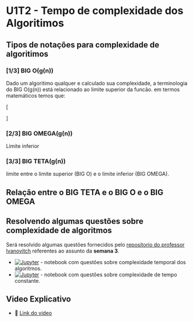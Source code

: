 # U1T2 - Tempo de complexidade dos Algoritimos

## Tipos de notações para complexidade de algoritimos

### [1/3] BIG O(g(n))

Dado um algoritimo qualquer e calculado sua complexidade, a terminologia do BIG O(g(n)) está relacionado ao limite superior da funcão. em termos matemáticos temos que:

\[

\]

### [2/3] BIG OMEGA(g(n))

Limite inferior

### [3/3] BIG TETA(g(n))

limite entre o limite superior (BIG O) e o limite inferior (BIG OMEGA).

## Relação entre o BIG TETA e o BIG O e o BIG OMEGA

## Resolvendo algumas questões sobre complexidade de algoritmos

Será resolvido algumas questões fornecidos pelo [repositorio do professor Ivanovitch](https://github.com/ivanovitchm/datastructure) referentes ao assunto da **semana 3**.

- [![Jupyter](https://img.shields.io/badge/-Notebook-191A1B?style=flat-square&logo=jupyter)](https://github.com/CarlosG18/aedii_dca0209/blob/main/unidade1/U1T2/resolution_Time_Complexity_of_Algorithms.ipynb) - notebook com questões sobre complexidade temporal dos algoritmos.
- [![Jupyter](https://img.shields.io/badge/-Notebook-191A1B?style=flat-square&logo=jupyter)](https://github.com/CarlosG18/aedii_dca0209/blob/main/unidade1/U1T2/resolution_Constant_time_complexity.ipynb) - notebook com questões sobre complexidade de tempo constante.

## Video Explicativo

- 🎥 [Link do video]()


